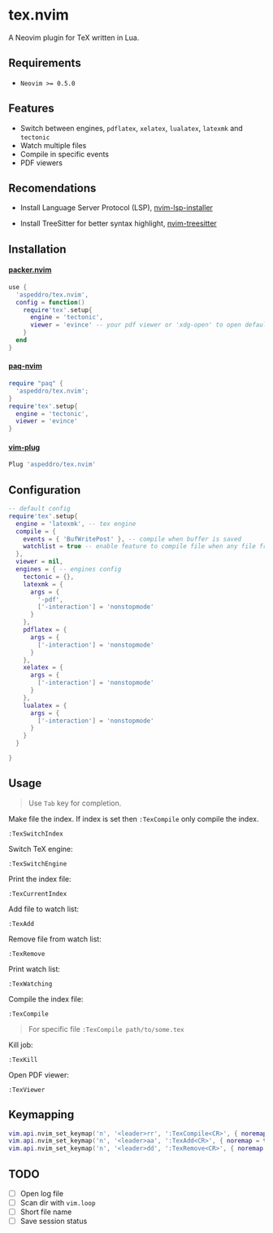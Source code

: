 # tex.nvim

A Neovim plugin for TeX written in Lua.

## Requirements

- `Neovim >= 0.5.0`

## Features

- Switch between engines, `pdflatex`, `xelatex`, `lualatex`, `latexmk` and `tectonic`
- Watch multiple files
- Compile in specific events
- PDF viewers

## Recomendations

- Install Language Server Protocol (LSP), [nvim-lsp-installer](https://github.com/williamboman/nvim-lsp-installer)

- Install TreeSitter for better syntax highlight, [nvim-treesitter](https://github.com/nvim-treesitter/nvim-treesitter)

## Installation

#### [packer.nvim](https://github.com/wbthomason/packer.nvim)

```lua
use {
  'aspeddro/tex.nvim',
  config = function()
    require'tex'.setup{
      engine = 'tectonic',
      viewer = 'evince' -- your pdf viewer or 'xdg-open' to open default viewer
    }
  end
}
```

#### [paq-nvim](https://github.com/savq/paq-nvim)

```lua
require "paq" {
  'aspeddro/tex.nvim';
}
require'tex'.setup{
  engine = 'tectonic',
  viewer = 'evince'
}
```

#### [vim-plug](https://github.com/junegunn/vim-plug)

```lua
Plug 'aspeddro/tex.nvim'
```

## Configuration

```lua
-- default config
require'tex'.setup{
  engine = 'latexmk', -- tex engine
  compile = {
    events = { 'BufWritePost' }, -- compile when buffer is saved
    watchlist = true -- enable feature to compile file when any file from watch list is changed
  },
  viewer = nil,
  engines = { -- engines config
    tectonic = {},
    latexmk = {
      args = {
        '-pdf',
        ['-interaction'] = 'nonstopmode'
      }
    },
    pdflatex = {
      args = {
        ['-interaction'] = 'nonstopmode'
      }
    },
    xelatex = {
      args = {
        ['-interaction'] = 'nonstopmode'
      }
    },
    lualatex = {
      args = {
        ['-interaction'] = 'nonstopmode'
      }
    }
  }

}
```

## Usage

> Use `Tab` key for completion.

Make file the index. If index is set then `:TexCompile` only compile the index.

```
:TexSwitchIndex
```

Switch TeX engine:

```
:TexSwitchEngine
```

Print the index file:

```
:TexCurrentIndex
```

Add file to watch list:

```
:TexAdd
```

Remove file from watch list:

```
:TexRemove
```

Print watch list:

```
:TexWatching
```

Compile the index file:

```
:TexCompile
```

> For specific file `:TexCompile path/to/some.tex`

Kill job:

```
:TexKill
```

Open PDF viewer:

```
:TexViewer
```

## Keymapping

```lua
vim.api.nvim_set_keymap('n', '<leader>rr', ':TexCompile<CR>', { noremap = true, silent = true })
vim.api.nvim_set_keymap('n', '<leader>aa', ':TexAdd<CR>', { noremap = true, silent = true })
vim.api.nvim_set_keymap('n', '<leader>dd', ':TexRemove<CR>', { noremap = true, silent = true })
```

## TODO

- [ ] Open log file
- [ ] Scan dir with `vim.loop`
- [ ] Short file name
- [ ] Save session status

